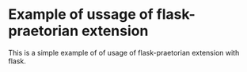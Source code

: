 # Example of ussage of flask-praetorian extension

This is a simple example of of usage of flask-praetorian extension with flask. 